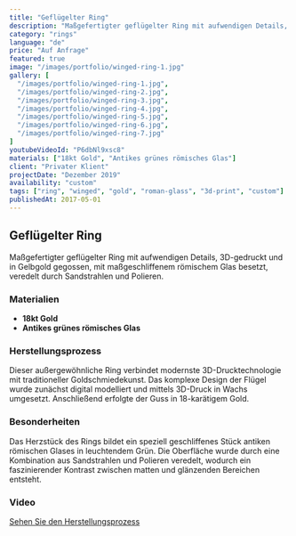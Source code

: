 ```yaml
---
title: "Geflügelter Ring"
description: "Maßgefertigter geflügelter Ring mit aufwendigen Details, 3D-gedruckt und in Gelbgold gegossen, mit maßgeschliffenem römischem Glas besetzt, veredelt durch Sandstrahlen und Polieren"
category: "rings"
language: "de"
price: "Auf Anfrage"
featured: true
image: "/images/portfolio/winged-ring-1.jpg"
gallery: [
  "/images/portfolio/winged-ring-1.jpg",
  "/images/portfolio/winged-ring-2.jpg",
  "/images/portfolio/winged-ring-3.jpg",
  "/images/portfolio/winged-ring-4.jpg",
  "/images/portfolio/winged-ring-5.jpg",
  "/images/portfolio/winged-ring-6.jpg",
  "/images/portfolio/winged-ring-7.jpg"
]
youtubeVideoId: "P6dbNl9xsc8"
materials: ["18kt Gold", "Antikes grünes römisches Glas"]
client: "Privater Klient"
projectDate: "Dezember 2019"
availability: "custom"
tags: ["ring", "winged", "gold", "roman-glass", "3d-print", "custom"]
publishedAt: 2017-05-01
---
```


## Geflügelter Ring

Maßgefertigter geflügelter Ring mit aufwendigen Details, 3D-gedruckt und in Gelbgold gegossen, mit maßgeschliffenem römischem Glas besetzt, veredelt durch Sandstrahlen und Polieren.

### Materialien

- **18kt Gold**
- **Antikes grünes römisches Glas**

### Herstellungsprozess

Dieser außergewöhnliche Ring verbindet modernste 3D-Drucktechnologie mit traditioneller Goldschmiedekunst. Das komplexe Design der Flügel wurde zunächst digital modelliert und mittels 3D-Druck in Wachs umgesetzt. Anschließend erfolgte der Guss in 18-karätigem Gold.

### Besonderheiten

Das Herzstück des Rings bildet ein speziell geschliffenes Stück antiken römischen Glases in leuchtendem Grün. Die Oberfläche wurde durch eine Kombination aus Sandstrahlen und Polieren veredelt, wodurch ein faszinierender Kontrast zwischen matten und glänzenden Bereichen entsteht.

### Video

[Sehen Sie den Herstellungsprozess](https://youtube.com/shorts/P6dbNl9xsc8?feature=share)
